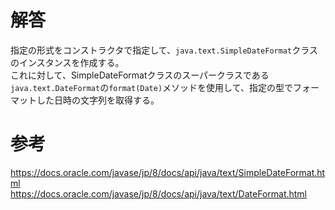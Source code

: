 # 解答
指定の形式をコンストラクタで指定して、`java.text.SimpleDateFormat`クラスのインスタンスを作成する。  
これに対して、SimpleDateFormatクラスのスーパークラスである`java.text.DateFormat`の`format(Date)`メソッドを使用して、指定の型でフォーマットした日時の文字列を取得する。

# 参考
https://docs.oracle.com/javase/jp/8/docs/api/java/text/SimpleDateFormat.html  
https://docs.oracle.com/javase/jp/8/docs/api/java/text/DateFormat.html
